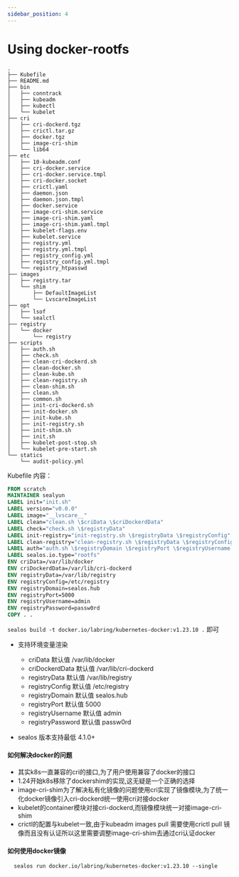 ```yaml
---
sidebar_position: 4
---
```


# Using docker-rootfs

```
.
├── Kubefile
├── README.md
├── bin
│   ├── conntrack
│   ├── kubeadm
│   ├── kubectl
│   └── kubelet
├── cri
│   ├── cri-dockerd.tgz
│   ├── crictl.tar.gz
│   ├── docker.tgz
│   ├── image-cri-shim
│   └── lib64
├── etc
│   ├── 10-kubeadm.conf
│   ├── cri-docker.service
│   ├── cri-docker.service.tmpl
│   ├── cri-docker.socket
│   ├── crictl.yaml
│   ├── daemon.json
│   ├── daemon.json.tmpl
│   ├── docker.service
│   ├── image-cri-shim.service
│   ├── image-cri-shim.yaml
│   ├── image-cri-shim.yaml.tmpl
│   ├── kubelet-flags.env
│   ├── kubelet.service
│   ├── registry.yml
│   ├── registry.yml.tmpl
│   ├── registry_config.yml
│   ├── registry_config.yml.tmpl
│   └── registry_htpasswd
├── images
│   ├── registry.tar
│   └── shim
│       ├── DefaultImageList
│       └── LvscareImageList
├── opt
│   ├── lsof
│   └── sealctl
├── registry
│   └── docker
│       └── registry
├── scripts
│   ├── auth.sh
│   ├── check.sh
│   ├── clean-cri-dockerd.sh
│   ├── clean-docker.sh
│   ├── clean-kube.sh
│   ├── clean-registry.sh
│   ├── clean-shim.sh
│   ├── clean.sh
│   ├── common.sh
│   ├── init-cri-dockerd.sh
│   ├── init-docker.sh
│   ├── init-kube.sh
│   ├── init-registry.sh
│   ├── init-shim.sh
│   ├── init.sh
│   ├── kubelet-post-stop.sh
│   └── kubelet-pre-start.sh
└── statics
    └── audit-policy.yml

```

Kubefile 内容：

```dockerfile
FROM scratch
MAINTAINER sealyun
LABEL init="init.sh"
LABEL version="v0.0.0"
LABEL image="__lvscare__"
LABEL clean="clean.sh \$criData \$criDockerdData"
LABEL check="check.sh \$registryData"
LABEL init-registry="init-registry.sh \$registryData \$registryConfig"
LABEL clean-registry="clean-registry.sh \$registryData \$registryConfig"
LABEL auth="auth.sh \$registryDomain \$registryPort \$registryUsername \$registryPassword"
LABEL sealos.io.type="rootfs"
ENV criData=/var/lib/docker
ENV criDockerdData=/var/lib/cri-dockerd
ENV registryData=/var/lib/registry
ENV registryConfig=/etc/registry
ENV registryDomain=sealos.hub
ENV registryPort=5000
ENV registryUsername=admin
ENV registryPassword=passw0rd
COPY . .
```

`sealos build -t docker.io/labring/kubernetes-docker:v1.23.10 .` 即可

- 支持环境变量渲染
  - criData 默认值  /var/lib/docker
  - criDockerdData 默认值 /var/lib/cri-dockerd
  - registryData 默认值  /var/lib/registry
  - registryConfig 默认值 /etc/registry
  - registryDomain 默认值 sealos.hub
  - registryPort 默认值 5000
  - registryUsername 默认值 admin
  - registryPassword 默认值 passw0rd

- sealos 版本支持最低 4.1.0+

#### 如何解决docker的问题

- 其实k8s一直兼容的cri的接口,为了用户使用兼容了docker的接口
- 1.24开始k8s移除了dockershim的实现,这无疑是一个正确的选择
- image-cri-shim为了解决私有化镜像的问题使用cri实现了镜像模块,为了统一化docker镜像引入cri-dockerd统一使用cri对接docker
- kubelet的container模块对接cri-dockerd,而镜像模块统一对接image-cri-shim
- crictl的配置与kubelet一致,由于kubeadm images pull 需要使用crictl pull 镜像而且没有认证所以这里需要调整image-cri-shim去通过cri认证docker

#### 如何使用docker镜像

```shell
  sealos run docker.io/labring/kubernetes-docker:v1.23.10 --single
```
